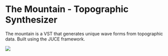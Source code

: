 # The Mountain - Topographic Synthesizer

The mountain is a VST that generates unique wave forms from topographic data. Built using the JUCE framework.

<img src="https://github.com/tparker48/theMountain/blob/master/Images/UI%20final.png" />
